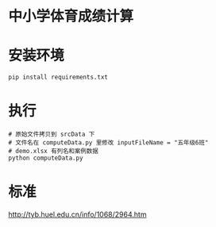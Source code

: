 

# 中小学体育成绩计算

# 安装环境
```
pip install requirements.txt
```

# 执行
```
# 原始文件拷贝到 srcData 下
# 文件名在 computeData.py 里修改 inputFileName = "五年级6班"
# demo.xlsx 有列名和案例数据
python computeData.py
```

# 标准
http://tyb.huel.edu.cn/info/1068/2964.htm